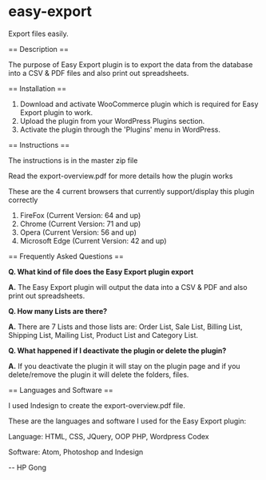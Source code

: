 # easy-export

Export files easily.

== Description ==

The purpose of Easy Export plugin is to export the data from the database into a CSV & PDF files and also print out spreadsheets.

== Installation ==

1. Download and activate WooCommerce plugin which is required for Easy Export plugin to work.
2. Upload the plugin from your WordPress Plugins section.
3. Activate the plugin through the 'Plugins' menu in WordPress.

== Instructions ==

The instructions is in the master zip file

Read the export-overview.pdf for more details how the plugin works 

These are the 4 current browsers that currently support/display this plugin correctly

1. FireFox (Current Version: 64 and up)
2. Chrome (Current Version: 71 and up)
3. Opera (Current Version: 56 and up)
4. Microsoft Edge (Current Version: 42 and up)

== Frequently Asked Questions == 

<b>Q. What kind of file does the Easy Export plugin export</b>

<b>A.</b> The Easy Export plugin will output the data into a CSV & PDF and also print out spreadsheets.

<b>Q. How many Lists are there?</b>

<b>A.</b> There are 7 Lists and those lists are: Order List, Sale List, Billing List, Shipping List, Mailing List, Product List and Category List.

<b>Q. What happened if I deactivate the plugin or delete the plugin?</b>

<b>A.</b>  If you deactivate the plugin it will stay on the plugin page and if you delete/remove the plugin it will delete the folders, files.

== Languages and Software ==

I used Indesign to create the export-overview.pdf file.

These are the languages and software I used for the Easy Export plugin:

Language: HTML, CSS, JQuery, OOP PHP, Wordpress Codex

Software: Atom, Photoshop and Indesign

-- HP Gong

